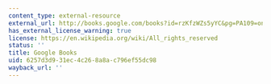 ```yaml
---
content_type: external-resource
external_url: http://books.google.com/books?id=rzKfzWZs5yYC&pg=PA109=onepage
has_external_license_warning: true
license: https://en.wikipedia.org/wiki/All_rights_reserved
status: ''
title: Google Books
uid: 6257d3d9-31ec-4c26-8a8a-c796ef55dc98
wayback_url: ''
---
```


